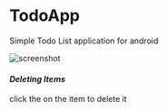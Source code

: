 # TodoApp
Simple Todo List application for android

![screenshot](https://cloud.githubusercontent.com/assets/10982107/26423724/6a31c2e6-40d7-11e7-826b-c0cae9c05401.jpeg "screenshot")

#### _Deleting Items_
click the on the item to delete it
